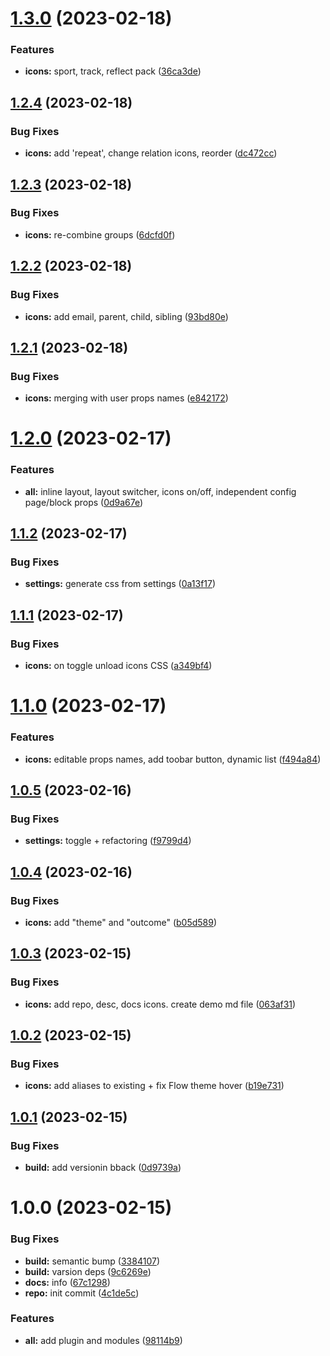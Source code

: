 # [1.3.0](https://github.com/yoyurec/logseq-awesome-props/compare/v1.2.4...v1.3.0) (2023-02-18)


### Features

* **icons:** sport, track, reflect pack ([36ca3de](https://github.com/yoyurec/logseq-awesome-props/commit/36ca3de63341f01dea27b6a8c09555d5c012bc72))

## [1.2.4](https://github.com/yoyurec/logseq-awesome-props/compare/v1.2.3...v1.2.4) (2023-02-18)


### Bug Fixes

* **icons:** add 'repeat', change relation icons, reorder ([dc472cc](https://github.com/yoyurec/logseq-awesome-props/commit/dc472cc4ec3768c966519332b79af75fbe3ccbe1))

## [1.2.3](https://github.com/yoyurec/logseq-awesome-props/compare/v1.2.2...v1.2.3) (2023-02-18)


### Bug Fixes

* **icons:** re-combine groups ([6dcfd0f](https://github.com/yoyurec/logseq-awesome-props/commit/6dcfd0fa93317b895d1d9dbba87f97fecc46cdfd))

## [1.2.2](https://github.com/yoyurec/logseq-awesome-props/compare/v1.2.1...v1.2.2) (2023-02-18)


### Bug Fixes

* **icons:** add email, parent, child, sibling ([93bd80e](https://github.com/yoyurec/logseq-awesome-props/commit/93bd80e01f0bf868e9ba2962bbb3907e2b49b6d5))

## [1.2.1](https://github.com/yoyurec/logseq-awesome-props/compare/v1.2.0...v1.2.1) (2023-02-18)


### Bug Fixes

* **icons:** merging with user props names ([e842172](https://github.com/yoyurec/logseq-awesome-props/commit/e8421720292f7f5da5a0bde0788c9680a318997b))

# [1.2.0](https://github.com/yoyurec/logseq-awesome-props/compare/v1.1.2...v1.2.0) (2023-02-17)


### Features

* **all:** inline layout, layout switcher, icons on/off, independent config page/block props ([0d9a67e](https://github.com/yoyurec/logseq-awesome-props/commit/0d9a67e38c14ed58358064e3dfccb6f1405484fc))

## [1.1.2](https://github.com/yoyurec/logseq-awesome-props/compare/v1.1.1...v1.1.2) (2023-02-17)


### Bug Fixes

* **settings:** generate css from settings ([0a13f17](https://github.com/yoyurec/logseq-awesome-props/commit/0a13f1776a9a1b4289ff1aed046811d5c5ffefe2))

## [1.1.1](https://github.com/yoyurec/logseq-awesome-props/compare/v1.1.0...v1.1.1) (2023-02-17)


### Bug Fixes

* **icons:** on toggle unload icons CSS ([a349bf4](https://github.com/yoyurec/logseq-awesome-props/commit/a349bf46d6576474e7c3799adb54ebd1459c2fde))

# [1.1.0](https://github.com/yoyurec/logseq-awesome-props/compare/v1.0.5...v1.1.0) (2023-02-17)


### Features

* **icons:** editable props names, add toobar button, dynamic list ([f494a84](https://github.com/yoyurec/logseq-awesome-props/commit/f494a84b53f47e6a28f344636a61a4715eced198))

## [1.0.5](https://github.com/yoyurec/logseq-awesome-props/compare/v1.0.4...v1.0.5) (2023-02-16)


### Bug Fixes

* **settings:** toggle + refactoring ([f9799d4](https://github.com/yoyurec/logseq-awesome-props/commit/f9799d489a253697dcd932e165faa7f5f5e00702))

## [1.0.4](https://github.com/yoyurec/logseq-awesome-props/compare/v1.0.3...v1.0.4) (2023-02-16)


### Bug Fixes

* **icons:** add "theme" and "outcome" ([b05d589](https://github.com/yoyurec/logseq-awesome-props/commit/b05d589adc95194b5c45c88942757def9c554864))

## [1.0.3](https://github.com/yoyurec/logseq-awesome-props/compare/v1.0.2...v1.0.3) (2023-02-15)


### Bug Fixes

* **icons:** add repo, desc, docs icons. create demo md file ([063af31](https://github.com/yoyurec/logseq-awesome-props/commit/063af31f33629a4c7a37bd509e40c6e7ead34dbb))

## [1.0.2](https://github.com/yoyurec/logseq-awesome-props/compare/v1.0.1...v1.0.2) (2023-02-15)


### Bug Fixes

* **icons:** add aliases to existing + fix Flow theme hover ([b19e731](https://github.com/yoyurec/logseq-awesome-props/commit/b19e731e32f5c2717abfe1d17df4684636460a8c))

## [1.0.1](https://github.com/yoyurec/logseq-awesome-props/compare/v1.0.0...v1.0.1) (2023-02-15)


### Bug Fixes

* **build:** add versionin bback ([0d9739a](https://github.com/yoyurec/logseq-awesome-props/commit/0d9739a6c45aa62dc2bb8afef6f8cd41ace80fee))

# 1.0.0 (2023-02-15)


### Bug Fixes

* **build:** semantic bump ([3384107](https://github.com/yoyurec/logseq-awesome-props/commit/338410721ae32fe6b55c3655a03af6e5629643fb))
* **build:** varsion deps ([9c6269e](https://github.com/yoyurec/logseq-awesome-props/commit/9c6269e1264b3d77df21af4ea1e5596f44bb8e44))
* **docs:** info ([67c1298](https://github.com/yoyurec/logseq-awesome-props/commit/67c12981e95ee600a9d3128307de26a607522ffc))
* **repo:** init commit ([4c1de5c](https://github.com/yoyurec/logseq-awesome-props/commit/4c1de5c02387bf92634b178e627b31573b95f2a5))


### Features

* **all:** add plugin and modules ([98114b9](https://github.com/yoyurec/logseq-awesome-props/commit/98114b977d81bab3211dd796631919331468b314))
